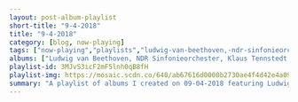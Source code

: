 ```yaml
---
layout: post-album-playlist
short-title: "9-4-2018"
title: "9-4-2018"
category: [blog, now-playing]
tags: ["now-playing","playlists","ludwig-van-beethoven,-ndr-sinfonieorchester,-klaus-tennstedt","avicii","avicii,-tim-bergling","avicii","avicii","avicii","avicii","avicii","avicii","various-artists","avicii","avicii","avicii","avicii","leona-lewis,-avicii","avicii","avicii","avicii,-sandro-cavazza","otto-knows,-avicii","avicii","avicii","avicii","wyclef-jean,-avicii","avicii,-rita-ora","tom-hangs,-shermanology","david-guetta,-avicii","nadia-ali,-avicii","doug-martsch","camper-van-beethoven","the-halo-benders"]
albums: ["Ludwig van Beethoven, NDR Sinfonieorchester, Klaus Tennstedt - Beethoven: Symphony No. 3 in E-Flat Major, Op. 55 Eroica & Coriolan Overture, Op. 62","Avicii - The Days","Avicii, Tim Bergling - Addicted To You (Remixes)","Avicii - Wake Me Up (Remixes)","Avicii - Levels","Avicii - So Excited","Avicii - Sound Of Now","Avicii - The Days / Nights","Avicii - True","Various Artists - True: Avicii By Avicii","Avicii - Stories","Avicii - The Nights (Avicii By Avicii)","Avicii - X You","Avicii - Silhouettes","Leona Lewis, Avicii - Collide","Avicii - Bom","Avicii - Ryu/Strutnut","Avicii, Sandro Cavazza - AVĪCI (01)","Otto Knows, Avicii - Back Where I Belong (feat. Avicii)","Avicii - The Singles","Avicii - Fade Into Darkness","Avicii - The Singles","Wyclef Jean, Avicii - Divine Sorrow (feat. Avicii)","Avicii, Rita Ora - Lonely Together (Acoustic)","Tom Hangs, Shermanology - Power House (Mixed By Anton Powers)","David Guetta, Avicii - Nothing but the Beat (Ultimate Edition)","Nadia Ali, Avicii - Rapture","Doug Martsch - Now You Know","Camper Van Beethoven - Telephone Free Landslide Victory","The Halo Benders - The Rebels Not In"]
playlist-id: 3MJvS3icF2mF5lnh0qB8fH
playlist-img: https://mosaic.scdn.co/640/ab67616d0000b2730ae4f4d42e4a09f3a29f64adab67616d0000b27312cb7a9a648b0ef79e7e9d31ab67616d0000b273182fe5b5d3e3c3fcc895a3c8ab67616d0000b273ffb343926530168be4724dd4
summary: "A playlist of albums I created on 09-04-2018 featuring Ludwig van Beethoven, NDR Sinfonieorchester, Klaus Tennstedt, Avicii, Avicii, Tim Bergling, Avicii, Avicii, Avicii, Avicii, Avicii, Avicii, Various Artists, Avicii, Avicii, Avicii, Avicii, Leona Lewis, Avicii, Avicii, Avicii, Avicii, Sandro Cavazza, Otto Knows, Avicii, Avicii, Avicii, Avicii, Wyclef Jean, Avicii, Avicii, Rita Ora, Tom Hangs, Shermanology, David Guetta, Avicii, Nadia Ali, Avicii, Doug Martsch, Camper Van Beethoven, and The Halo Benders"
---
```

